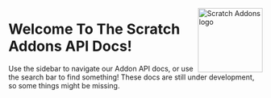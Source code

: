 <img src="https://raw.githubusercontent.com/ScratchAddons/ScratchAddons/master/images/icon.svg" alt="Scratch Addons logo" align="right" width="128px"></img>
# Welcome To The Scratch Addons API Docs!
Use the sidebar to navigate our Addon API docs, or use the search bar to find something! These docs are still under development, so some things might be missing. 
